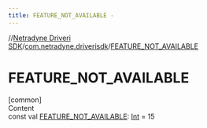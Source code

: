 ```yaml
---
title: FEATURE_NOT_AVAILABLE -
---
```

//[Netradyne Driveri SDK](../index.md)/[com.netradyne.driverisdk](index.md)/[FEATURE_NOT_AVAILABLE](-f-e-a-t-u-r-e_-n-o-t_-a-v-a-i-l-a-b-l-e.md)



# FEATURE_NOT_AVAILABLE  
[common]  
Content  
const val [FEATURE_NOT_AVAILABLE](-f-e-a-t-u-r-e_-n-o-t_-a-v-a-i-l-a-b-l-e.md): [Int](https://kotlinlang.org/api/latest/jvm/stdlib/kotlin/-int/index.html) = 15  



